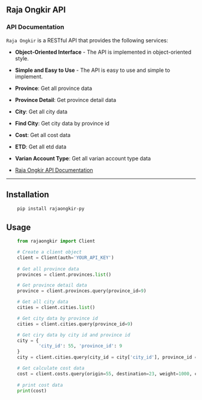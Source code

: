 ## Raja Ongkir API

### API Documentation

`Raja Ongkir` is a RESTful API that provides the following services:

* **Object-Oriented Interface** - The API is implemented in object-oriented style.
* **Simple and Easy to Use** - The API is easy to use and simple to implement.

* **Province**: Get all province data
* **Province Detail**: Get province detail data
* **City**: Get all city data
* **Find City**: Get city data by province id
* **Cost**: Get all cost data
* **ETD**: Get all etd data
* **Varian Account Type**: Get all varian account type data

- [Raja Ongkir API Documentation](https://rajaongkir.com/docs/api)

---

## Installation

```bash
    pip install rajaongkir-py
```

## Usage

```python
    from rajaongkir import Client

    # Create a client object
    client = Client(auth='YOUR_API_KEY')
    
    # Get all province data
    provinces = client.provinces.list()

    # Get province detail data
    province = client.provinces.query(province_id=9)

    # Get all city data
    cities = client.cities.list()

    # Get city data by province id
    cities = client.cities.query(province_id=9)

    # Get ciry data by city id and province id
    city = {
            'city_id': 55, 'province_id': 9
    }
    city = client.cities.query(city_id = city['city_id'], province_id = city['province_id'])

    # Get calculate cost data
    cost = client.costs.query(origin=55, destination=23, weight=1000, courier="jne")
    
    # print cost data
    print(cost)

```
